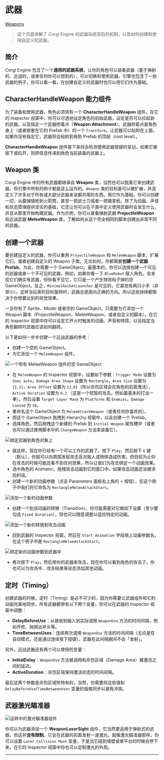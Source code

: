 # 武器

[Weapons](http://corgi-engine-docs.moremountains.com/weapons.html)

> 这个页面讲解了 Corgi Engine 的武器系统背后的机制，以及如何创建和使用自定义的武器。

## 简介

Corgi Engine 包含了一个**通用的武器系统**，让你的角色可以装备武器（基于弹射的、近战的，或者任何你可以想到的），可以切换和使用武器。引擎也包含了一些武器的例子，你可以看一看，在创建自定义的武器时也可以用它们作为基础。

## CharacterHandleWeapon 能力组件

为了装备和使用武器，角色必须带有一个 **CharacterHandleWeapon** 组件。在它的 Inspector 视窗中，你可以可选地设定角色的初始武器，设定是否可以捡起新的武器，以及指定一个武器附着点（**Weapon Attachment**）。武器附着点是角色身上（或者嵌套在它的 Prefab 中）的一个 `Transform`，让武器可以贴附在上面。如果你没有指定它，武器将会贴附到角色 Prefab 的顶层（root level）。

**CharacterHandleWeapon** 组件接下来将会检测使用武器按键的变动，如果它被按下或松开，则把信息传递到角色当前装备的武器上。

## Weapon 类

Corgi Engine 中的所有武器都继承自 **Weapon** 类，当然也可以脱离它来创建武器，但引擎中所有的例子都是这么运作的。`Weapon` 类的目标是可以被扩展，并且定义了许多对于所有或大部分武器来说都共用的东西。用它作为基础，你可以创建一切，从霰弹猎枪到火箭筒，甚至一把武士刀或者一把擒拿枪。除了为动画、声音和状态管理提供坚实的基础，它还让你可以在子类中定义使用武器时会发生什么，并且从那里开始构建武器。作为示例，你可以查看弹射武器 **ProjectileWeapon** 和近战武器 **MeleeWeapon** 类，了解如何从这个完全相同的脚本创建出非常不同的武器。

## 创建一个武器

要创建自定义的武器，你可以重用 `ProjectileWeapon` 和 `MeleeWeapon` 脚本，扩展它们，或者创建自定义的 Weapon 子类。无论如何，你都需要**创建一个武器 Prefab**。为此，你需要一个 GameObject。最基本的，你可以选择创建一个可见的武器或者一个不可见的武器。例如，如果你看一下 `BlueRobot` 敌人角色，会发现它们确实有武器，但你看不见它，它只是一个产生特效和子弹的空 GameObject。反之，`MinimalRocketLauncher` 是可见的，它甚至有两只小手（非常小）。这样当玩家的目标旋转时，武器总是面向正确的方向。所以这些抉择都取决于你想要达到的视觉效果。

一旦你有了 Sprite、Model 或者空的 GameObject，只需要为它添加一个 Weapon 脚本（ProjectileWeapon，MeleeWeapon，或者自定义的脚本）。在它的 Inspector 视窗中你可以设定它开火时触发的动画、声音和特效，以及指定当角色翻转时武器应该如何翻转。

以下是如何一步步创建一个近战武器的参考：

* 创建一个空的 GameObject。
* 为它添加一个 `MeleeWeapon` 组件。

![一个带有 MeleeWeapon 组件的空 GameObject](media/15010648215013.jpg)

* 在 `MeleeWeapon` 的 Inspector 视窗中，设置如下参数：`Trigger Mode` 设置为 `Semi auto`，`Damage Area Shape` 设置为 `Rectangle`，`Area Size` 设置为 `{1,1}`，`Area Offset` 设置为 `{2,0}`（所以杀伤区域会在角色的前面激活），`Active Duration` 设置为 `0.2` （这是一个短暂的攻击，例如最基本的打出一拳）。然后设置 `Target Layer Mask` 为 `Platforms` 和 `Enemies`，`Damage Caused` 为 `10`。 
* 重命名这个 GameObject 为 `MeleeAttackWeapon`（或者任何你喜欢的）。
* 把这个 GameObject 拖拽到 Hierarchy 视窗中，以此创建一个 Prefab。
* 选择角色，然后拖拽这个新建的 Prefab 到 `Initial Weapon` 属性槽中（或者也可以通过使用脚本中的 `ChangeWeapon` 方法来装备它）。

![绑定武器到角色对象上](media/15010663739266.jpg)

* 就这样，现在你已经有一个可以工作的武器了。按下 `Play`，然后按下 `E` 键（默认），你就可以向周围发起攻击且对敌人或物体造成伤害。但目前为止你在攻击的时候可能还看不到任何效果，所以让我们为攻击绑定一个动画效果。
* 选中角色的 Animator，拖拽攻击动画到它的窗口中，如果攻击动画还没被添加的话。
* 创建一个新的动画参数（点击 Parameters 面板右上角的 + 按钮），在这个例子中我们将它命名为 `RectangleMeleeAttackStart`。

![添加一个新的动画参数](media/15011218647959.jpg)

* 创建一个到该动画的转换（Transition）。你可能需要对它做如下设置（至少要勾选 `Fixed Duration`），但也可以随意调整以适应特定的动画。

![添加一个新的转换到攻击动画](media/15011223989829.jpg)

* 回到武器的 Inspector 视窗，然后在 `Start Animation` 字段填上动画参数名，在这个例子中是 `RectangleMeleeAttackStart`。

![绑定新的动画参数到武器中](media/15011225662440.jpg)

* 再次按下 `Play`，然后用你的武器来攻击，现在你可以看到角色的攻击了。你也可以为攻击中、攻击结束等状态添加其他动画。

## 定时（Timing）

创建武器的时候，定时（Timing）是必不可少的，因为你需要让武器组件和它的动画完美地同步。所有武器都带有以下两个变量，你可以在武器的 Inspector 视窗中调整：

* **DelayBeforeUse**：从接收到输入到实际调用 `WeaponUse` 方法的时间间隔，例如开枪、抛掷出斧头等。
* **TimeBetweenUses**：连续两次调用 `WeaponUse` 方法的时间间隔（无论是在自动模式，还是通过连续按下按键），武器在此间隔期间不会「发射」。

另外，近战武器还有两个可以使用的变量：

* **InitialDelay**：`WeaponUse` 方法被调用和杀伤区域（Damage Area）被激活之间的延迟。
* **ActiveDuration**：杀伤区域保持激活状态的时间间隔。

最后这两个参数是杀伤区域所特有的，当然，你需要将这些值和 `DelayBeforeUse`/`TimeBetweenUses` 变量的值做同步以避免冲突。

## 武器激光瞄准器

![运转中的激光瞄准器组件](media/15011248436120.jpg)

你可以为武器添加一个 **WeaponLaserSight** 组件，它当然更适用于弹射式的武器，但这并**没有限制**。它会在武器的前面发射一道激光，就像激光瞄准器那样。你可以设置 `Laser Collision Mask` 变量，于是当它碰到墙壁或者平台的时候会停下来。在它的 Inspector 视窗中你也可以定制激光的外观。

-------



